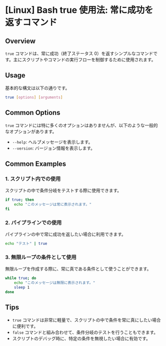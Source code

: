 # [Linux] Bash true 使用法: 常に成功を返すコマンド

## Overview
`true` コマンドは、常に成功（終了ステータス 0）を返すシンプルなコマンドです。主にスクリプトやコマンドの実行フローを制御するために使用されます。

## Usage
基本的な構文は以下の通りです。

```bash
true [options] [arguments]
```

## Common Options
`true` コマンドには特に多くのオプションはありませんが、以下のような一般的なオプションがあります。

- `--help`: ヘルプメッセージを表示します。
- `--version`: バージョン情報を表示します。

## Common Examples

### 1. スクリプト内での使用
スクリプトの中で条件分岐をテストする際に使用できます。

```bash
if true; then
    echo "このメッセージは常に表示されます。"
fi
```

### 2. パイプラインでの使用
パイプラインの中で常に成功を返したい場合に利用できます。

```bash
echo "テスト" | true
```

### 3. 無限ループの条件として使用
無限ループを作成する際に、常に真である条件として使うことができます。

```bash
while true; do
    echo "このメッセージは無限に表示されます。"
    sleep 1
done
```

## Tips
- `true` コマンドは非常に軽量で、スクリプトの中で条件を常に真にしたい場合に便利です。
- `false` コマンドと組み合わせて、条件分岐のテストを行うこともできます。
- スクリプトのデバッグ時に、特定の条件を無視したい場合に有効です。